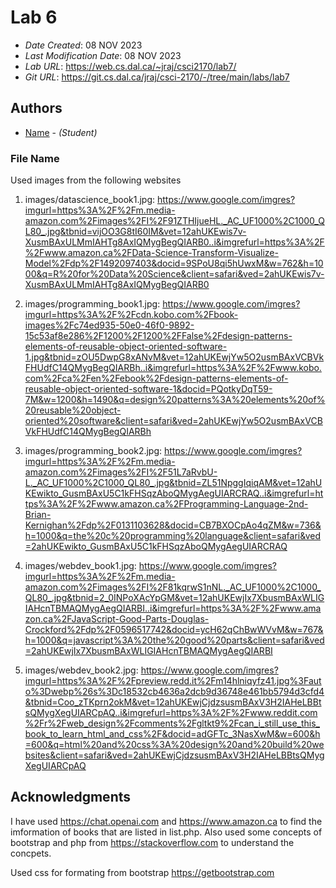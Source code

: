 <!--- The following README.md sample file was adapted from https://gist.github.com/PurpleBooth/109311bb0361f32d87a2#file-readme-template-md by Gabriella Mosquera for academic use ---> 
<!--- You may delete any comments in this sample README.md file. If needing to use as a .txt file then simply delete all comments, edit as needed, and save as a README.txt file --->

# Lab 6

* *Date Created*: 08 NOV 2023
* *Last Modification Date*: 08 NOV 2023
* *Lab URL*: https://web.cs.dal.ca/~jraj/csci2170/lab7/
* *Git URL*: https://git.cs.dal.ca/jraj/csci-2170/-/tree/main/labs/lab7

## Authors
* [Name](jayvir@dal.ca) - *(Student)*

### File Name
 Used images from the following websites  
1. images/datascience_book1.jpg: https://www.google.com/imgres?imgurl=https%3A%2F%2Fm.media-amazon.com%2Fimages%2FI%2F91ZTHIjueHL._AC_UF1000%2C1000_QL80_.jpg&tbnid=vijOO3G8tI60IM&vet=12ahUKEwis7v-XusmBAxULMmIAHTg8AxIQMygBegQIARB0..i&imgrefurl=https%3A%2F%2Fwww.amazon.ca%2FData-Science-Transform-Visualize-Model%2Fdp%2F1492097403&docid=9SPoU8qi5hUwxM&w=762&h=1000&q=R%20for%20Data%20Science&client=safari&ved=2ahUKEwis7v-XusmBAxULMmIAHTg8AxIQMygBegQIARB0

2. images/programming_book1.jpg: https://www.google.com/imgres?imgurl=https%3A%2F%2Fcdn.kobo.com%2Fbook-images%2Fc74ed935-50e0-46f0-9892-15c53af8e286%2F1200%2F1200%2FFalse%2Fdesign-patterns-elements-of-reusable-object-oriented-software-1.jpg&tbnid=zOU5DwpG8xANvM&vet=12ahUKEwjYw5O2usmBAxVCBVkFHUdfC14QMygBegQIARBh..i&imgrefurl=https%3A%2F%2Fwww.kobo.com%2Fca%2Fen%2Febook%2Fdesign-patterns-elements-of-reusable-object-oriented-software-1&docid=PQotkyDqT59-7M&w=1200&h=1490&q=design%20patterns%3A%20elements%20of%20reusable%20object-oriented%20software&client=safari&ved=2ahUKEwjYw5O2usmBAxVCBVkFHUdfC14QMygBegQIARBh

3. images/programming_book2.jpg: https://www.google.com/imgres?imgurl=https%3A%2F%2Fm.media-amazon.com%2Fimages%2FI%2F51L7aRvbU-L._AC_UF1000%2C1000_QL80_.jpg&tbnid=ZL51NpggIqiqAM&vet=12ahUKEwikto_GusmBAxU5C1kFHSqzAboQMygAegUIARCRAQ..i&imgrefurl=https%3A%2F%2Fwww.amazon.ca%2FProgramming-Language-2nd-Brian-Kernighan%2Fdp%2F0131103628&docid=CB7BXOCpAo4qZM&w=736&h=1000&q=the%20c%20programming%20language&client=safari&ved=2ahUKEwikto_GusmBAxU5C1kFHSqzAboQMygAegUIARCRAQ

4. images/webdev_book1.jpg: https://www.google.com/imgres?imgurl=https%3A%2F%2Fm.media-amazon.com%2Fimages%2FI%2F81kqrwS1nNL._AC_UF1000%2C1000_QL80_.jpg&tbnid=2_0INPoXAcYpGM&vet=12ahUKEwjIx7XbusmBAxWLIGIAHcnTBMAQMygAegQIARBI..i&imgrefurl=https%3A%2F%2Fwww.amazon.ca%2FJavaScript-Good-Parts-Douglas-Crockford%2Fdp%2F0596517742&docid=ycH62qChBwWVvM&w=767&h=1000&q=javascript%3A%20the%20good%20parts&client=safari&ved=2ahUKEwjIx7XbusmBAxWLIGIAHcnTBMAQMygAegQIARBI

5. images/webdev_book2.jpg: https://www.google.com/imgres?imgurl=https%3A%2F%2Fpreview.redd.it%2Fm14hlniqyfz41.jpg%3Fauto%3Dwebp%26s%3Dc18532cb4636a2dcb9d36748e461bb5794d3cfd4&tbnid=Coo_zTKprn2okM&vet=12ahUKEwjCjdzsusmBAxV3H2IAHeLBBtsQMygXegUIARCpAQ..i&imgrefurl=https%3A%2F%2Fwww.reddit.com%2Fr%2Fweb_design%2Fcomments%2Fgltkt9%2Fcan_i_still_use_this_book_to_learn_html_and_css%2F&docid=adGFTc_3NasXwM&w=600&h=600&q=html%20and%20css%3A%20design%20and%20build%20websites&client=safari&ved=2ahUKEwjCjdzsusmBAxV3H2IAHeLBBtsQMygXegUIARCpAQ


## Acknowledgments

I have used https://chat.openai.com and https://www.amazon.ca to find the imformation of books that are listed in list.php. 
Also used some concepts of bootstrap and php from https://stackoverflow.com to understand the concpets.

Used css for formating from bootstrap https://getbootstrap.com  